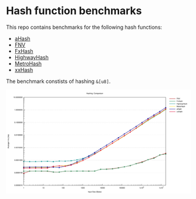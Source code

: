 # Hash function benchmarks

This repo contains benchmarks for the following hash functions:

- [aHash](https://crates.io/crates/ahash)
- [FNV](https://crates.io/crates/fnv)
- [FxHash](https://crates.io/crates/fxhash)
- [HighwayHash](https://crates.io/crates/highway)
- [MetroHash](https://crates.io/crates/metrohash)
- [xxHash](https://crates.io/crates/twox-hash)

The benchmark constists of hashing `&[u8]`.

![Benchmark results](bench_result.svg)